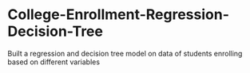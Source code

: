 # College-Enrollment-Regression-Decision-Tree
Built a regression and decision tree model on data of students enrolling based on different variables
